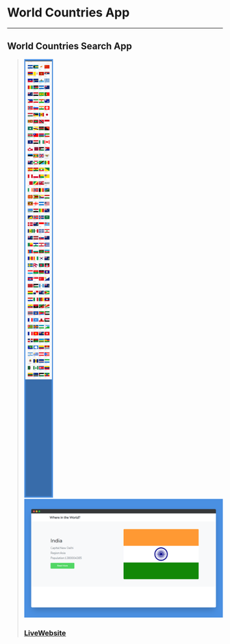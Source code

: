 # World Countries App
---
 World Countries Search App 
---
> ![Website](images/countriesapp.png)
> ![Website](images/countriesapp2.png)
> ### [LiveWebsite](https://countriesin.netlify.app/)